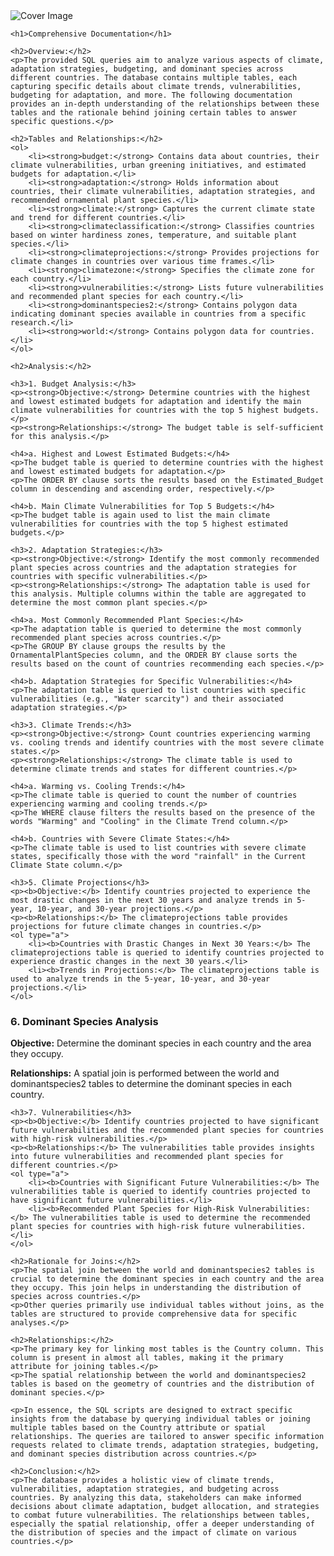 <!DOCTYPE html>
<html>

<body>
    <img src="https://www.rfwireless-world.com/images/Geodatabase-life-cycle.jpg" alt="Cover Image">

    <h1>Comprehensive Documentation</h1>

    <h2>Overview:</h2>
    <p>The provided SQL queries aim to analyze various aspects of climate, adaptation strategies, budgeting, and dominant species across different countries. The database contains multiple tables, each capturing specific details about climate trends, vulnerabilities, budgeting for adaptation, and more. The following documentation provides an in-depth understanding of the relationships between these tables and the rationale behind joining certain tables to answer specific questions.</p>

    <h2>Tables and Relationships:</h2>
    <ol>
        <li><strong>budget:</strong> Contains data about countries, their climate vulnerabilities, urban greening initiatives, and estimated budgets for adaptation.</li>
        <li><strong>adaptation:</strong> Holds information about countries, their climate vulnerabilities, adaptation strategies, and recommended ornamental plant species.</li>
        <li><strong>climate:</strong> Captures the current climate state and trend for different countries.</li>
        <li><strong>climateclassification:</strong> Classifies countries based on winter hardiness zones, temperature, and suitable plant species.</li>
        <li><strong>climateprojections:</strong> Provides projections for climate changes in countries over various time frames.</li>
        <li><strong>climatezone:</strong> Specifies the climate zone for each country.</li>
        <li><strong>vulnerabilities:</strong> Lists future vulnerabilities and recommended plant species for each country.</li>
        <li><strong>dominantspecies2:</strong> Contains polygon data indicating dominant species available in countries from a specific research.</li>
        <li><strong>world:</strong> Contains polygon data for countries.</li>
    </ol>

    <h2>Analysis:</h2>

    <h3>1. Budget Analysis:</h3>
    <p><strong>Objective:</strong> Determine countries with the highest and lowest estimated budgets for adaptation and identify the main climate vulnerabilities for countries with the top 5 highest budgets.</p>
    <p><strong>Relationships:</strong> The budget table is self-sufficient for this analysis.</p>

    <h4>a. Highest and Lowest Estimated Budgets:</h4>
    <p>The budget table is queried to determine countries with the highest and lowest estimated budgets for adaptation.</p>
    <p>The ORDER BY clause sorts the results based on the Estimated_Budget column in descending and ascending order, respectively.</p>

    <h4>b. Main Climate Vulnerabilities for Top 5 Budgets:</h4>
    <p>The budget table is again used to list the main climate vulnerabilities for countries with the top 5 highest estimated budgets.</p>

    <h3>2. Adaptation Strategies:</h3>
    <p><strong>Objective:</strong> Identify the most commonly recommended plant species across countries and the adaptation strategies for countries with specific vulnerabilities.</p>
    <p><strong>Relationships:</strong> The adaptation table is used for this analysis. Multiple columns within the table are aggregated to determine the most common plant species.</p>

    <h4>a. Most Commonly Recommended Plant Species:</h4>
    <p>The adaptation table is queried to determine the most commonly recommended plant species across countries.</p>
    <p>The GROUP BY clause groups the results by the OrnamentalPlantSpecies column, and the ORDER BY clause sorts the results based on the count of countries recommending each species.</p>

    <h4>b. Adaptation Strategies for Specific Vulnerabilities:</h4>
    <p>The adaptation table is queried to list countries with specific vulnerabilities (e.g., "Water scarcity") and their associated adaptation strategies.</p>

    <h3>3. Climate Trends:</h3>
    <p><strong>Objective:</strong> Count countries experiencing warming vs. cooling trends and identify countries with the most severe climate states.</p>
    <p><strong>Relationships:</strong> The climate table is used to determine climate trends and states for different countries.</p>

    <h4>a. Warming vs. Cooling Trends:</h4>
    <p>The climate table is queried to count the number of countries experiencing warming and cooling trends.</p>
    <p>The WHERE clause filters the results based on the presence of the words "Warming" and "Cooling" in the Climate Trend column.</p>

    <h4>b. Countries with Severe Climate States:</h4>
    <p>The climate table is used to list countries with severe climate states, specifically those with the word "rainfall" in the Current Climate State column.</p>

    <h3>5. Climate Projections</h3>
    <p><b>Objective:</b> Identify countries projected to experience the most drastic changes in the next 30 years and analyze trends in 5-year, 10-year, and 30-year projections.</p>
    <p><b>Relationships:</b> The climateprojections table provides projections for future climate changes in countries.</p>
    <ol type="a">
        <li><b>Countries with Drastic Changes in Next 30 Years:</b> The climateprojections table is queried to identify countries projected to experience drastic changes in the next 30 years.</li>
        <li><b>Trends in Projections:</b> The climateprojections table is used to analyze trends in the 5-year, 10-year, and 30-year projections.</li>
    </ol>

<h3>6. Dominant Species Analysis</h3>
    <p><b>Objective:</b> Determine the dominant species in each country and the area they occupy.</p>
    <p><b>Relationships:</b> A spatial join is performed between the world and dominantspecies2 tables to determine the dominant species in each country.</p>

    <h3>7. Vulnerabilities</h3>
    <p><b>Objective:</b> Identify countries projected to have significant future vulnerabilities and the recommended plant species for countries with high-risk vulnerabilities.</p>
    <p><b>Relationships:</b> The vulnerabilities table provides insights into future vulnerabilities and recommended plant species for different countries.</p>
    <ol type="a">
        <li><b>Countries with Significant Future Vulnerabilities:</b> The vulnerabilities table is queried to identify countries projected to have significant future vulnerabilities.</li>
        <li><b>Recommended Plant Species for High-Risk Vulnerabilities:</b> The vulnerabilities table is used to determine the recommended plant species for countries with high-risk future vulnerabilities.</li>
    </ol>

    <h2>Rationale for Joins:</h2>
    <p>The spatial join between the world and dominantspecies2 tables is crucial to determine the dominant species in each country and the area they occupy. This join helps in understanding the distribution of species across countries.</p>
    <p>Other queries primarily use individual tables without joins, as the tables are structured to provide comprehensive data for specific analyses.</p>

    <h2>Relationships:</h2>
    <p>The primary key for linking most tables is the Country column. This column is present in almost all tables, making it the primary attribute for joining tables.</p>
    <p>The spatial relationship between the world and dominantspecies2 tables is based on the geometry of countries and the distribution of dominant species.</p>

    <p>In essence, the SQL scripts are designed to extract specific insights from the database by querying individual tables or joining multiple tables based on the Country attribute or spatial relationships. The queries are tailored to answer specific information requests related to climate trends, adaptation strategies, budgeting, and dominant species distribution across countries.</p>

    <h2>Conclusion:</h2>
    <p>The database provides a holistic view of climate trends, vulnerabilities, adaptation strategies, and budgeting across countries. By analyzing this data, stakeholders can make informed decisions about climate adaptation, budget allocation, and strategies to combat future vulnerabilities. The relationships between tables, especially the spatial relationship, offer a deeper understanding of the distribution of species and the impact of climate on various countries.</p>
</body>

</html>
